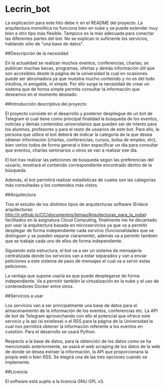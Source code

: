 # Lecrin_bot

La explicación para este hito debe ir en el README del proyecto. La arquitectura monolítica no funciona bien en nube y se puede extender muy bien a otro tipo más flexible. Tampoco es la más adecuada para conectar las diferentes partes del bot. No se explican lo suficiente los servicios, hablando sólo de "una base de datos". 

##Descripción de la necesidad

En la actualidad se realizan muchos eventos, conferencias, charlas; se publican muchas becas, programas, ofertas y demás información útil que son accesibles desde la página de la universidad la cual en ocasiones puede ser abrumadora ya que muestra mucho contenido y no es del todo intuitiva, ni amigable, ni simple. Por ello surge la necesidad de crear un sistema que de forma simple permita consultar la información que deseamos en el momento deseado.

##Introducción descriptiva del proyecto

El proyecto consiste en el desarrollo y posterior despliegue de un bot de Telegram el cual tiene como principal finalidad la búsqueda de los eventos, noticias y demás contenidos universitarios que pueden ser de interés para los alumnos, profesores y para el resto de usuarios de este bot. Para ello, la persona que utilice el bot deberá de indicar la categoría de la que desea obtener información (charlas, conferencias, cursos, bolsa de empleo, etc), bien verlos todos de forma general o bien especificar un día para consultar que eventos, charlas seminarios u otros se van a realizar ese día.

El bot tras realizar las peticiones de búsqueda según las preferencias del usuario, mostrará el contenido correspondiente encontrado dentro de la búsqueda.

Además, el bot permitirá realizar estadísticas de cuales son las categorías más consultadas y los contenidos más vistos.

##Arquitectura

Tras el estudio de los distintos tipos de arquitecturas software (Enlace arquitecturas: http://jj.github.io/CC/documentos/temas/Arquitecturas_para_la_nube) facilitados en la asignatura Cloud Computing, finalmente me he decantado por usar la arquitectura basada en microservicios ya que va a permitir desplegar de forma independiente cada servicio (funcionalidades que se distinguen y se pueden separar claramente), además va a permitir también que se trabaje cada uno de ellos de forma independiente.

Siguiendo esta estructura, el bot va a ser un sistema de mensajería centralizada donde los servicios van a estar separados y van a enviar peticiones a este sistema de paso de mensajes el cual va a servir estas peticiones.

La ventaja que supone usarla es que puede desplegarse de forma independiente. Va a permitir también la virtualización en la nube y el uso de contenedores Docker entre otros.

##Servicios a usar

Los servicios van a ser principalmente una base de datos para el almacenamiento de la información de los eventos, conferencias etc. La API de bot de Telegram aprovechando con ello el potencial que ofrece este servicio y la api (si existiese) o el RSS para la página de la Universidad la cual nos permitirá obtener la información referente a los eventos en cuestión. Para el desarrollo se usará Python.

Respecto a la base de datos, para la obtención de los datos como se ha mencionado anteriormente, se usará el web scraping de los datos de la web de donde se desea extraer la información, la API que proporcionana la propia web o bien RSS. Se elegirá una de las tres opciones cuando se implemente.

##Licencia

El software está sujeto a la licencia GNU GPL v3.

